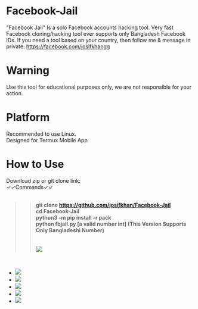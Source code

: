 # Facebook-Jail
"Facebook Jail" Is a solo Facebook accounts hacking tool. Very fast Facebook cloning/hacking tool ever supports only Bangladesh Facebook IDs. If you need a tool based on your country, then follow me &amp; message in private: https://facebook.com/josifkhangg


# Warning
Use this tool for educational purposes only, we are not responsible for your action.



# Platform
Recommended to use Linux.<br/>
Designed for Termux Mobile App

# How to Use

Download zip or git clone link:<br/>
✓✓Commands✓✓
<br/><br/><b>
>>git clone https://github.com/josifkhan/Facebook-Jail <br/>
>>cd Facebook-Jail <br/>
>>python3 -m pip install -r pack<br/>
>>python fbjail.py [a valid number int] (This Version Supports Only Bangladeshi Number)</b><br/>
<br/><br/>
>><a href="https://youtu.be/DXJTsRt2P20"><img src="https://img.shields.io/badge/Video Tutorial-How To Use-red"/></a>
<br/>

  - <a href="https://facebook.com/109845683903349"><img src="https://img.shields.io/badge/Like Us-Facebook Page-blue"/></a>
  - <a href="https://github.com/josifkhan"><img src="https://img.shields.io/badge/Follow Us-GitHub Repo-orange"/></a>
  - <a href="https://facebook.com/groups/437537707116624/"><img src="https://img.shields.io/badge/Join In-Facebook Group-yellow"/></a>
  - <a href="https://t.me/termuxbangla"><img src="https://img.shields.io/badge/Join In-Telegram Group-green"/></a>
  - <a href="https://t.me/hacker101community"><img src="https://img.shields.io/badge/Subscribe-Telegram Channel-red"/></a><br/><br/>



